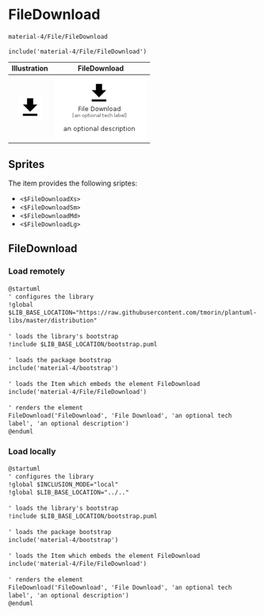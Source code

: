 # FileDownload


```text
material-4/File/FileDownload
```

```text
include('material-4/File/FileDownload')
```



| Illustration | FileDownload |
| :---: | :---: |
| ![illustration for Illustration](../../material-4/File/FileDownload.png) | ![illustration for FileDownload](../../material-4/File/FileDownload.Local.png) |



## Sprites
The item provides the following sriptes:

- `<$FileDownloadXs>`
- `<$FileDownloadSm>`
- `<$FileDownloadMd>`
- `<$FileDownloadLg>`





## FileDownload

### Load remotely
```plantuml
@startuml
' configures the library
!global $LIB_BASE_LOCATION="https://raw.githubusercontent.com/tmorin/plantuml-libs/master/distribution"

' loads the library's bootstrap
!include $LIB_BASE_LOCATION/bootstrap.puml

' loads the package bootstrap
include('material-4/bootstrap')

' loads the Item which embeds the element FileDownload
include('material-4/File/FileDownload')

' renders the element
FileDownload('FileDownload', 'File Download', 'an optional tech label', 'an optional description')
@enduml
```

### Load locally
```plantuml
@startuml
' configures the library
!global $INCLUSION_MODE="local"
!global $LIB_BASE_LOCATION="../.."

' loads the library's bootstrap
!include $LIB_BASE_LOCATION/bootstrap.puml

' loads the package bootstrap
include('material-4/bootstrap')

' loads the Item which embeds the element FileDownload
include('material-4/File/FileDownload')

' renders the element
FileDownload('FileDownload', 'File Download', 'an optional tech label', 'an optional description')
@enduml
```

